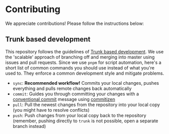 # Contributing

We appreciate contributions! Please follow the instructions below:

## Trunk based development

This repository follows the guidelines of [Trunk based development](https://trunkbaseddevelopment.com/). We use the 'scalable' approach of branching off and merging into master using issues and pull requests. Since we use `pnpm` for script automation, here's a short list of common commands you should use instead of what you're used to. They enforce a common development style and mitigate problems.

-   `sync`: **Recommended workflow!** Commits your local changes, pushes everything and pulls remote changes back automatically
-   `commit`: Guides you through committing your changes with a [conventional commit](https://github.com/commitizen/cz-cli) message using [commitizen](https://github.com/commitizen/cz-cli)
-   `pull`: Pull the newest changes from the repository into your local copy (you might have to resolve conflicts)
-   `push`: Push changes from your local copy back to the repository (remember, pushing directly to `trunk` is not possible, open a separate branch instead)
